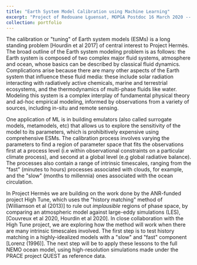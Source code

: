 ```yaml
---
title: "Earth System Model Calibration using Machine Learning"
excerpt: "Project of Redouane Lguensat, MOPGA Postdoc 16 March 2020 -- present, CEA/LSCE/LOCEAN"
collection: portfolio
---
```


The calibration or "tuning" of Earth system models (ESMs) is a long standing problem [Hourdin et al 2017] of central interest to Project Hermès. The broad outline of the Earth system modeling problem is as follows: the Earth system is composed of two complex major fluid systems, atmosphere and ocean, whose basics can be described by classical fluid dynamics. Complications arise because there are many other aspects of the Earth system that influence these fluid media: these include solar radiation interacting with radiatively active chemicals, marine and terrestrial ecosystems, and the thermodynamics of multi-phase fluids like water. Modeling this system is a complex interplay of fundamental physical theory and ad-hoc empirical modeling, informed by observations from a variety of sources, including in-situ and remote sensing.

One application of ML is in building emulators (also called surrogate models, metamodels, etc) that allows us to explore the sensitivity of the model to its parameters, which is prohibitively expensive using comprehensive ESMs. The calibration process involves varying the parameters to find a region of parameter space that fits the observations first at a process level (i.e within observational constraints on a particular climate process), and second at a global level (e.g global radiative balance). The processes also contain a range of intrinsic timescales, ranging from the "fast" (minutes to hours) processes associated with clouds, for example, and the "slow" (months to millennia) ones associated with the ocean circulation.

In Project Hermès we are building on the work done by the ANR-funded project High Tune, which uses the "history matching" method of [Williamson et al (2013)] to rule out _implausible_ regions of phase space, by comparing an atmospheric model against large-eddy simulations (LES), [Couvreux et al 2020, Hourdin et al 2020]. In close collaboration with the High Tune project, we are exploring how the method will work when there are many intrinsic timescales involved. The first step is to test history matching in a highly-idealized models with a "slow" and "fast" component [Lorenz (1996)]. The next step will be to apply these lessons to the full NEMO ocean model, using high-resolution simulations made under the PRACE project QUEST as reference data.

